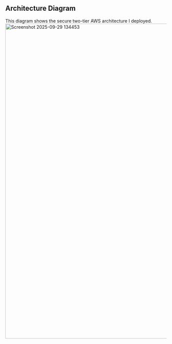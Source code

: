 ## Architecture Diagram  

This diagram shows the secure two-tier AWS architecture I deployed. 
<img width="900" height="980" alt="Screenshot 2025-09-29 134453" src="https://github.com/user-attachments/assets/450e9ec9-ec31-4694-bc06-aefaba3a23c1" />
